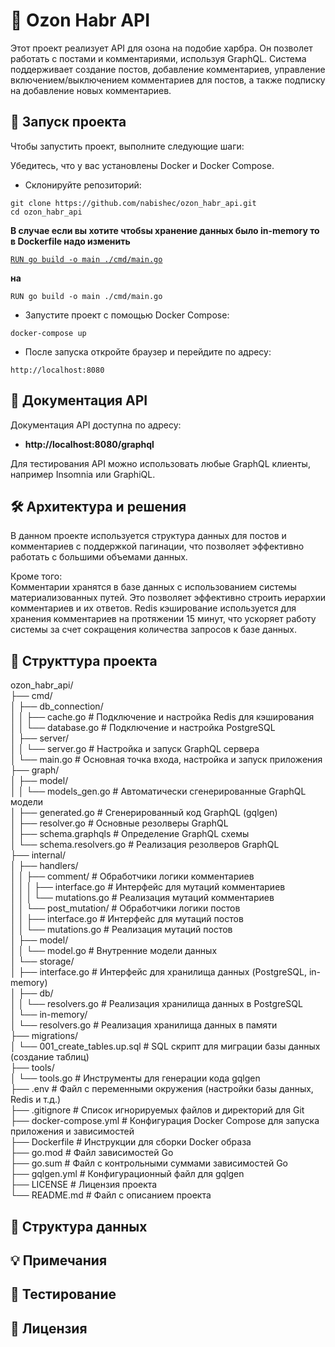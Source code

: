 # 📝 Ozon Habr API

Этот проект реализует API для озона на подобие харбра. Он позволет работать с постами и комментариями, используя GraphQL. Система поддерживает создание постов, добавление комментариев, управление включением/выключением комментариев для постов, а также подписку на добавление новых комментариев.

## 🚀 Запуск проекта
Чтобы запустить проект, выполните следующие шаги:

Убедитесь, что у вас установлены Docker и Docker Compose.

* Склонируйте репозиторий:
```
git clone https://github.com/nabishec/ozon_habr_api.git
cd ozon_habr_api
```
**В случае если вы хотите чтобsы хранение данных было in-memory то в Dockerfile надо изменить**

[`RUN go build -o main ./cmd/main.go`](Dockerfile#L7)

**на**

`RUN go build -o main ./cmd/main.go`

* Запустите проект с помощью Docker Compose:
```
docker-compose up
```
* После запуска откройте браузер и перейдите по адресу:
```
http://localhost:8080
```

## 📖 Документация API

Документация API доступна по адресу: 
* **http://localhost:8080/graphql**

Для тестирования API можно использовать любые GraphQL клиенты, например Insomnia или GraphiQL.

## 🛠 Архитектура и решения

В данном проекте используется структура данных для постов и комментариев с поддержкой пагинации, что позволяет эффективно работать с большими объемами данных. 
    
Кроме того:     
Комментарии хранятся в базе данных с использованием системы материализованных путей. Это позволяет эффективно строить иерархии комментариев и их ответов.
Redis кэширование используется для хранения комментариев на протяжении 15 минут, что ускоряет работу системы за счет сокращения количества запросов к базе данных.
## 📁 Структтура проекта

ozon_habr_api/<br>
├── cmd/<br>
│   ├── db_connection/<br>
│   │   ├── cache.go                # Подключение и настройка Redis для кэширования<br>
│   │   └── database.go             # Подключение и настройка PostgreSQL<br>
│   ├── server/<br>
│   │   └── server.go               # Настройка и запуск GraphQL сервера<br>
│   └── main.go                     # Основная точка входа, настройка и запуск приложения<br>
├── graph/<br>
│   ├── model/<br>
│   │   └── models_gen.go           # Автоматически сгенерированные GraphQL модели<br>
│   ├── generated.go                # Сгенерированный код GraphQL (gqlgen)<br>
│   ├── resolver.go                 # Основные резолверы GraphQL<br>
│   ├── schema.graphqls             # Определение GraphQL схемы<br>
│   └── schema.resolvers.go         # Реализация резолверов GraphQL<br>
├── internal/<br>
│   ├── handlers/<br>
│   │   ├── comment/                # Обработчики логики комментариев<br>
│   │   │   ├── interface.go        # Интерфейс для мутаций комментариев<br>
│   │   │   └── mutations.go        # Реализация мутаций комментариев<br>
│   │   └── post_mutation/          # Обработчики логики постов<br>
│   │       ├── interface.go        # Интерфейс для мутаций постов<br>
│   │       └── mutations.go        # Реализация мутаций постов<br>
│   ├── model/<br>
│   │   └── model.go                # Внутренние модели данных<br>
│   └── storage/<br>
│       ├── interface.go            # Интерфейс для хранилища данных (PostgreSQL, in-memory)<br>
│       ├── db/<br>
│       │   └── resolvers.go        # Реализация хранилища данных в PostgreSQL<br>
│       └── in-memory/<br>
│           └── resolvers.go        # Реализация хранилища данных в памяти<br>
├── migrations/<br>
│   └── 001_create_tables.up.sql    # SQL скрипт для миграции базы данных (создание таблиц)<br>
├── tools/<br>
│    └── tools.go                   # Инструменты для генерации кода gqlgen<br>
├── .env                            # Файл с переменными окружения (настройки базы данных, Redis и т.д.)<br>
├── .gitignore                      # Список игнорируемых файлов и директорий для Git<br>
├── docker-compose.yml              # Конфигурация Docker Compose для запуска приложения и зависимостей<br>
├── Dockerfile                      # Инструкции для сборки Docker образа<br>
├── go.mod                          # Файл зависимостей Go<br>
├── go.sum                          # Файл с контрольными суммами зависимостей Go<br>
├── gqlgen.yml                      # Конфигурационный файл для gqlgen<br>
├── LICENSE                         # Лицензия проекта<br>
└── README.md                       # Файл с описанием проекта<br>



## 📝 Структура данных

## 💡 Примечания
## 🧪 Тестирование
## 📜 Лицензия
